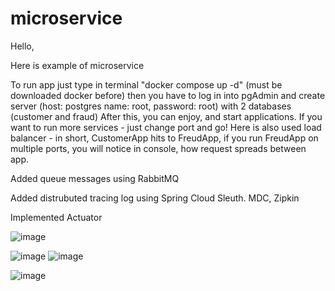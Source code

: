 # microservice
Hello,

Here is example of microservice

To run app just type in terminal
"docker compose up -d"  (must be downloaded docker before)
then you have to log in into pgAdmin and create server (host: postgres name: root, password: root) with 2 databases (customer and fraud)
After this, you can enjoy, and start applications. If you want to run more services - just change port and go!
Here is also used load balancer - in short, CustomerApp hits to FreudApp, if you run FreudApp on multiple ports, you will notice in console, how request spreads between app.

Added queue messages using RabbitMQ 

Added distrubuted tracing log using Spring Cloud Sleuth. MDC, Zipkin 

Implemented Actuator

![image](https://user-images.githubusercontent.com/82658699/193277155-eb26bf14-5e45-497a-9172-327d21c15d1a.png)

![image](https://user-images.githubusercontent.com/82658699/193558875-cd52e0fb-7798-4916-917d-40f81f17f20f.png)
![image](https://user-images.githubusercontent.com/82658699/193558904-d4ee495e-f5f1-4dfb-ab1f-95a84319979a.png)

![image](https://user-images.githubusercontent.com/82658699/193276867-2d1c942c-8b29-438a-ad3a-6aa5279aae76.png)

